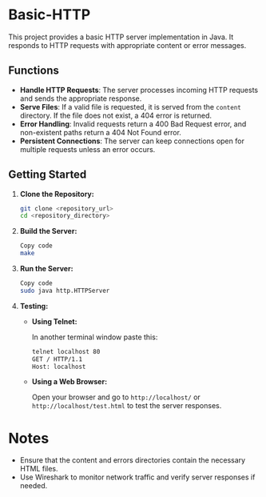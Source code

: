 # Basic-HTTP

This project provides a basic HTTP server implementation in Java. It responds to HTTP requests with appropriate content or error messages.

## Functions

- **Handle HTTP Requests**: The server processes incoming HTTP requests and sends the appropriate response.
- **Serve Files**: If a valid file is requested, it is served from the `content` directory. If the file does not exist, a 404 error is returned.
- **Error Handling**: Invalid requests return a 400 Bad Request error, and non-existent paths return a 404 Not Found error.
- **Persistent Connections**: The server can keep connections open for multiple requests unless an error occurs.

## Getting Started

1. **Clone the Repository:**
   ```bash 
   git clone <repository_url> 
   cd <repository_directory>
   ```

2. **Build the Server:**
    ```bash
    Copy code
    make
    ```

3. **Run the Server:**
    ```bash
    Copy code
    sudo java http.HTTPServer
    ```
4. **Testing:**

    - **Using Telnet:**
        
        In another terminal window paste this:
        ```bash
        telnet localhost 80
        GET / HTTP/1.1
        Host: localhost
        ```
    
    - **Using a Web Browser:**
    
        Open your browser and go to `http://localhost/` or `http://localhost/test.html` to test the server responses.

# Notes
- Ensure that the content and errors directories contain the necessary HTML files.
- Use Wireshark to monitor network traffic and verify server responses if needed.
